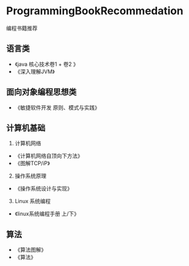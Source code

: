 # ProgrammingBookRecommedation
编程书籍推荐

## 语言类 

- 《java 核心技术卷1 + 卷2 》
- 《深入理解JVM》

## 面向对象编程思想类 
- 《敏捷软件开发 原则、模式与实践》

## 计算机基础 

1. 计算机网络 
  - 《计算机网络自顶向下方法》
  - 《图解TCP/iP》

2. 操作系统原理
  - 《操作系统设计与实现》 

3. Linux 系统编程 
  - 《linux系统编程手册 上/下》

## 算法 

- 《算法图解》
- 《算法》 
